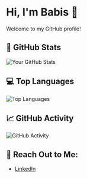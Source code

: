 # Hi, I'm Babis 👋

Welcome to my GitHub profile!

## 🚀 GitHub Stats

![Your GitHub Stats](https://github-readme-stats.vercel.app/api?username=yourCharAnagn&show_icons=true&hide_title=true&count_private=true&hide=prs)

## 💻 Top Languages

![Top Languages](https://github-readme-stats.vercel.app/api/top-langs/?username=CharAnagn&layout=compact)

## 📈 GitHub Activity

![GitHub Activity](https://github-readme-activity-graph.cyclic.app/graph?username=CharAnagn&bg_color=ffffff&color=000000&line=333333&point=000000)

## 💬 Reach Out to Me:

- [LinkedIn](https://www.linkedin.com/in/babisanagn)


